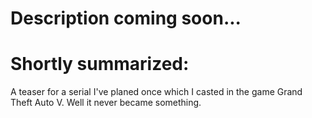 # Description coming soon...

# Shortly summarized:
A teaser for a serial I've planed once which I casted in the game Grand Theft Auto V. Well it never became something.